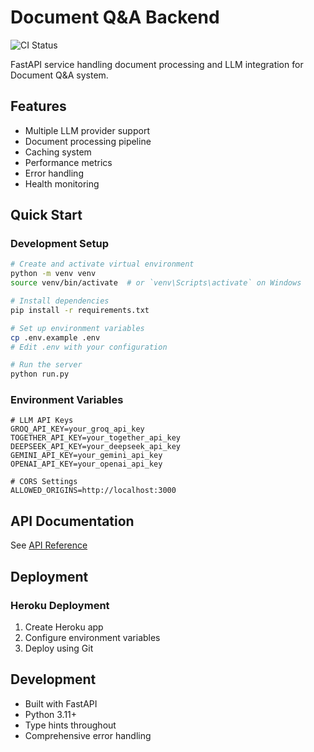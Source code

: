 # Document Q&A Backend

![CI Status](https://github.com/pgtipping/document-qa-backend/actions/workflows/ci.yml/badge.svg)

FastAPI service handling document processing and LLM integration for Document Q&A system.

## Features

- Multiple LLM provider support
- Document processing pipeline
- Caching system
- Performance metrics
- Error handling
- Health monitoring

## Quick Start

### Development Setup

```bash
# Create and activate virtual environment
python -m venv venv
source venv/bin/activate  # or `venv\Scripts\activate` on Windows

# Install dependencies
pip install -r requirements.txt

# Set up environment variables
cp .env.example .env
# Edit .env with your configuration

# Run the server
python run.py
```

### Environment Variables

```env
# LLM API Keys
GROQ_API_KEY=your_groq_api_key
TOGETHER_API_KEY=your_together_api_key
DEEPSEEK_API_KEY=your_deepseek_api_key
GEMINI_API_KEY=your_gemini_api_key
OPENAI_API_KEY=your_openai_api_key

# CORS Settings
ALLOWED_ORIGINS=http://localhost:3000
```

## API Documentation

See [API Reference](../docs/api-reference.md)

## Deployment

### Heroku Deployment

1. Create Heroku app
2. Configure environment variables
3. Deploy using Git

## Development

- Built with FastAPI
- Python 3.11+
- Type hints throughout
- Comprehensive error handling
